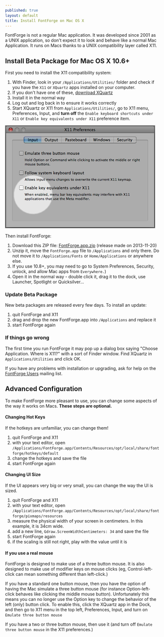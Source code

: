 ```yaml
---
published: true
layout: default
title: Install FontForge on Mac OS X
---
```


FontForge is not a regular Mac application. It was developed since 2001 as a UNIX application, so don't expect it to look and behave like a normal Mac
Application. It runs on Macs thanks to a UNIX compatibility layer called X11.

## Install Beta Package for Mac OS X 10.6+

First you need to install the X11 compatibility system:

1. With Finder, look in your `/Applications/Utilities/` folder and check if you have the `X11` or `XQuartz` apps installed on your computer. 
2. If you don't have one of these, [download XQuartz](http://xquartz.macosforge.org)
3. Install it in the normal way
4. Log out and log back in to ensure it works correctly
5. Start XQuartz or X11 from `Applications/Utilities/`, go to X11 menu, Preferences, Input, and **turn off** the `Enable keyboard shortcuts under X11` or `Enable key equivalents under X11` preference item.

![X11.app Preferences Window set correctly](x11prefs.png)

Then install FontForge:

1. Download this ZIP file: [FontForge.app.zip](http://fuuko.libferris.com/osx/packages/201311/21_0423/FontForge.app.zip) (release made on 2013-11-20)
2. Unzip it, move the `FontForge.app` file to `/Applications` and only there. Do not move it to `/Applications/Fonts` or `Home/Applications` or anywhere else.
3. If you use 10.8+, you may need to go to System Preferences, Security, unlock, and allow Mac apps from `Everywhere.`)
4. Open it in the normal way - double click it, drag it to the dock, use Launcher, Spotlight or Quicksilver...

### Update Beta Package

New beta packages are released every few days. To install an update:

1. quit FontForge and X11
2. drag and drop the new FontForge.app into `/Applications` and replace it
3. start FontForge again

### If things go wrong

The first time you run FontForge it may pop up a dialog box saying "Choose Application. Where is X11?" with a sort of Finder window. Find XQuartz in `Applications/Utilities` and click OK. 

If you have any problems with installation or upgrading, ask for help on the [FontForge Users](/) mailing list.

## Advanced Configuration

To make FontForge more pleasant to use, you can change some aspects of the way it works on Macs. **These steps are optional.** 

#### Changing Hot Keys

If the hotkeys are unfamiliar, you can change them!

1. quit FontForge and X11
2. with your text editor, open `/Applications/FontForge.app/Contents/Resources/opt/local/share/fontforge/hotkeys/default`
3. change the hotkeys and save the file
4. start FontForge again

#### Changing UI Size

If the UI appears very big or very small, you can change the way the UI is sized. 

1. quit FontForge and X11
2. with your text editor, open `/Applications/FontForge.app/Contents/Resources/opt/local/share/fontforge/pixmaps/resources`
3. measure the physical width of your screen in centimeters. In this example, it is 34cm wide.
4. add a new line, `Gdraw.ScreenWidthCentimeters: 34` and save the file
5. start FontForge again
6. if the scaling is still not right, play with the value until it is

#### If you use a real mouse

FontForge is designed to make use of a three button mouse. It is also designed to make use of modifier keys on mouse clicks (eg, Control-left-click can mean something different than left-click.) 

If you have a standard one button mouse, then you have the option of having the Mac simulate a three button mouse (for instance Option-left-click behaves like clicking the middle mouse button). Unfortunately this means you can no longer use the Option key to change the behavior of the left (only) button click. To enable this, click the XQuartz app in the Dock, and then go to X11 menu in the top left, Preferences, Input, and turn on `Emulate three button mouse`

If you have a two or three button mouse, then use it (and turn off `Emulate three button mouse` in the X11 preferences.) 
